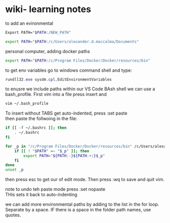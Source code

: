 # wiki- learning notes


to add an evironmental
```bash
Export PATH="$PATH:/NEW_PATH"

export PATH="$PATH:/c/Users/alexander.d.maccalma/Documents"
```
personal computer, adding docker paths
```bash
export PATH="$PATH:/c/Program Files/Docker/Docker/resources/bin"
```
to get env variables go to windows command shell and type:  
```powershell
rundll32.exe sysdm.cpl,EditEnvironmentVariables
```  

to enusre we include paths within our VS Code BAsh shell we can use a bash_profile. First vim into a file press insert and 

```bash
vim ~/.bash_profile
```  
To insert without TABS get auto-indented, press :set paste  
then paste the follwoing in the file:  
```bash
if [[ -f ~/.bashrc ]]; then
    . ~/.bashrc
fi

for _p in "/c/Program Files/Docker/Docker/resources/bin" /c/Users/alexander.d.maccalma/Documents; do
    if [[ ! "$PATH" =~ "$_p" ]]; then
        export PATH="${PATH:-}${PATH:+:}$_p"
    fi
done
unset _p
```  
then press esc to get our of edit mode. Then press :wq to save and quit vim.  

note to undo teh paste mode press :set nopaste  
THis sets it back to auto-indenting

we can add more environmental paths by adding to the list in the for loop. Separate by a space. IF there is a space in the folder path names, use quotes. 





